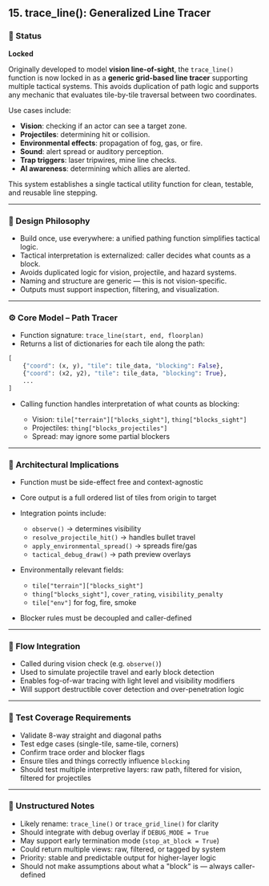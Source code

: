 ## 15. trace\_line(): Generalized Line Tracer

### 🧾 Status

**Locked**

Originally developed to model **vision line-of-sight**, the `trace_line()` function is now locked in as a **generic grid-based line tracer** supporting multiple tactical systems. This avoids duplication of path logic and supports any mechanic that evaluates tile-by-tile traversal between two coordinates.

Use cases include:

* **Vision**: checking if an actor can see a target zone.
* **Projectiles**: determining hit or collision.
* **Environmental effects**: propagation of fog, gas, or fire.
* **Sound**: alert spread or auditory perception.
* **Trap triggers**: laser tripwires, mine line checks.
* **AI awareness**: determining which allies are alerted.

This system establishes a single tactical utility function for clean, testable, and reusable line stepping.

---

### 🧠 Design Philosophy

* Build once, use everywhere: a unified pathing function simplifies tactical logic.
* Tactical interpretation is externalized: caller decides what counts as a block.
* Avoids duplicated logic for vision, projectile, and hazard systems.
* Naming and structure are generic — this is not vision-specific.
* Outputs must support inspection, filtering, and visualization.

---

### ⚙️ Core Model – Path Tracer

* Function signature: `trace_line(start, end, floorplan)`
* Returns a list of dictionaries for each tile along the path:

```python
[
    {"coord": (x, y), "tile": tile_data, "blocking": False},
    {"coord": (x2, y2), "tile": tile_data, "blocking": True},
    ...
]
```

* Calling function handles interpretation of what counts as blocking:

  * Vision: `tile["terrain"]["blocks_sight"]`, `thing["blocks_sight"]`
  * Projectiles: `thing["blocks_projectiles"]`
  * Spread: may ignore some partial blockers

---

### 📐 Architectural Implications

* Function must be side-effect free and context-agnostic

* Core output is a full ordered list of tiles from origin to target

* Integration points include:

  * `observe()` → determines visibility
  * `resolve_projectile_hit()` → handles bullet travel
  * `apply_environmental_spread()` → spreads fire/gas
  * `tactical_debug_draw()` → path preview overlays

* Environmentally relevant fields:

  * `tile["terrain"]["blocks_sight"]`
  * `thing["blocks_sight"]`, `cover_rating`, `visibility_penalty`
  * `tile["env"]` for fog, fire, smoke

* Blocker rules must be decoupled and caller-defined

---

### 🔄 Flow Integration

* Called during vision check (e.g. `observe()`)
* Used to simulate projectile travel and early block detection
* Enables fog-of-war tracing with light level and visibility modifiers
* Will support destructible cover detection and over-penetration logic

---

### 🧪 Test Coverage Requirements

* Validate 8-way straight and diagonal paths
* Test edge cases (single-tile, same-tile, corners)
* Confirm trace order and blocker flags
* Ensure tiles and things correctly influence `blocking`
* Should test multiple interpretive layers: raw path, filtered for vision, filtered for projectiles

---

### 📝 Unstructured Notes

* Likely rename: `trace_line()` or `trace_grid_line()` for clarity
* Should integrate with debug overlay if `DEBUG_MODE = True`
* May support early termination mode (`stop_at_block = True`)
* Could return multiple views: raw, filtered, or tagged by system
* Priority: stable and predictable output for higher-layer logic
* Should not make assumptions about what a "block" is — always caller-defined